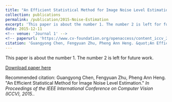 ```yaml
---
title: "An Efficient Statistical Method for Image Noise Level Estimation."
collection: publications
permalink: /publication/2015-Noise-Estimation
excerpt: 'This paper is about the number 1. The number 2 is left for future work.'
date: 2015-12-11
<!-- venue: 'Journal 1' -->
<!-- paperurl: 'https://www.cv-foundation.org/openaccess/content_iccv_2015/papers/Chen_An_Efficient_Statistical_ICCV_2015_paper.pdf' -->
citation: 'Guangyong Chen, Fengyuan Zhu, Pheng Ann Heng. &quot;An Efficient Statistical Method for Image Noise Level Estimation.&quot; <i>In Proceedings of the IEEE International Conference on Computer Vision (ICCV), 2015.</i>.'
---
```

This paper is about the number 1. The number 2 is left for future work.

[Download paper here](https://www.cv-foundation.org/openaccess/content_iccv_2015/papers/Chen_An_Efficient_Statistical_ICCV_2015_paper.pdf)

Recommended citation: Guangyong Chen, Fengyuan Zhu, Pheng Ann Heng. &quot;An Efficient Statistical Method for Image Noise Level Estimation.&quot; <i>In Proceedings of the IEEE International Conference on Computer Vision (ICCV), 2015.</i>.